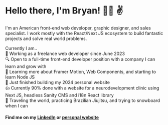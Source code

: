 # Hello there, I'm Bryan! :man_technologist: :v:

I'm an American front-end web developer, graphic designer, and sales specialist. I work mostly with the React/Next JS ecosystem to build fantastic projects and solve real world problems.

Currently I am..  
  🥷 Working as a freelance web developer since June 2023  
  🔍 Open to a full-time front-end developer position with a company I can learn and grow with  
  📖 Learning more about Framer Motion, Web Components, and starting to learn Node JS  
  🥳 Just finished building my 2024 personal website  
  👍 Currently 90% done with a website for a neurodevelopment clinic using Next JS, headless Sanity CMS and i18n React library  
  🛬 Traveling the world, practicing Brazilian Jiujitsu, and trying to snowboard when I can  

#### Find me on my [LinkedIn](https://www.linkedin.com/in/bfink777/) or [personal website](https://www.bryanfink.dev)
